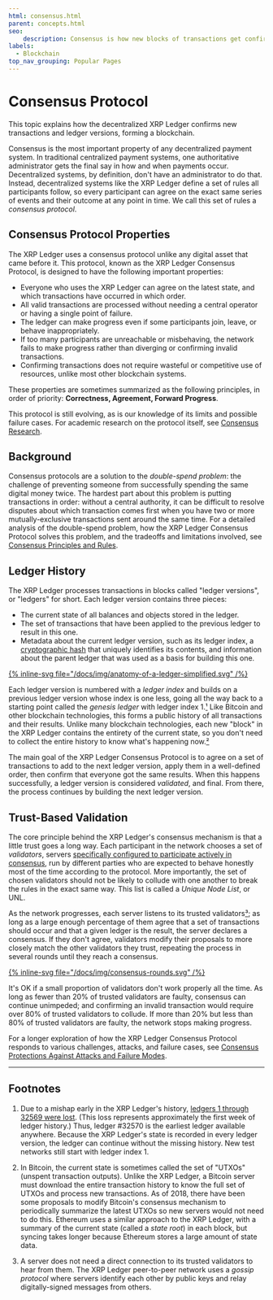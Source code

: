 ```yaml
---
html: consensus.html
parent: concepts.html
seo:
    description: Consensus is how new blocks of transactions get confirmed by the XRP Ledger blockchain.
labels:
  - Blockchain
top_nav_grouping: Popular Pages
---
```

# Consensus Protocol

This topic explains how the decentralized XRP Ledger confirms new transactions and ledger versions, forming a blockchain.

Consensus is the most important property of any decentralized payment system. In traditional centralized payment systems, one authoritative administrator gets the final say in how and when payments occur. Decentralized systems, by definition, don't have an administrator to do that. Instead, decentralized systems like the XRP Ledger define a set of rules all participants follow, so every participant can agree on the exact same series of events and their outcome at any point in time. We call this set of rules a _consensus protocol_.


## Consensus Protocol Properties

The XRP Ledger uses a consensus protocol unlike any digital asset that came before it. This protocol, known as the XRP Ledger Consensus Protocol, is designed to have the following important properties:

- Everyone who uses the XRP Ledger can agree on the latest state, and which transactions have occurred in which order.
- All valid transactions are processed without needing a central operator or having a single point of failure.
- The ledger can make progress even if some participants join, leave, or behave inappropriately.
- If too many participants are unreachable or misbehaving, the network fails to make progress rather than diverging or confirming invalid transactions.
- Confirming transactions does not require wasteful or competitive use of resources, unlike most other blockchain systems.

These properties are sometimes summarized as the following principles, in order of priority: **Correctness, Agreement, Forward Progress**.

This protocol is still evolving, as is our knowledge of its limits and possible failure cases. For academic research on the protocol itself, see [Consensus Research](consensus-research.md).

## Background

Consensus protocols are a solution to the _double-spend problem_: the challenge of preventing someone from successfully spending the same digital money twice. The hardest part about this problem is putting transactions in order: without a central authority, it can be difficult to resolve disputes about which transaction comes first when you have two or more mutually-exclusive transactions sent around the same time. For a detailed analysis of the double-spend problem, how the XRP Ledger Consensus Protocol solves this problem, and the tradeoffs and limitations involved, see [Consensus Principles and Rules](consensus-principles-and-rules.md).


## Ledger History

The XRP Ledger processes transactions in blocks called "ledger versions", or "ledgers" for short. Each ledger version contains three pieces:

- The current state of all balances and objects stored in the ledger.
- The set of transactions that have been applied to the previous ledger to result in this one.
- Metadata about the current ledger version, such as its ledger index, a [cryptographic hash](https://en.wikipedia.org/wiki/Cryptographic_hash_function) that uniquely identifies its contents, and information about the parent ledger that was used as a basis for building this one.

[{% inline-svg file="/docs/img/anatomy-of-a-ledger-simplified.svg" /%}](/docs/img/anatomy-of-a-ledger-simplified.svg "Figure 1: Anatomy of a ledger version, which includes transactions, state, and metadata")

Each ledger version is numbered with a _ledger index_ and builds on a previous ledger version whose index is one less, going all the way back to a starting point called the _genesis ledger_ with ledger index 1.[¹](#footnote-1) Like Bitcoin and other blockchain technologies, this forms a public history of all transactions and their results. Unlike many blockchain technologies, each new "block" in the XRP Ledger contains the entirety of the current state, so you don't need to collect the entire history to know what's happening now.[²](#footnote-2)

The main goal of the XRP Ledger Consensus Protocol is to agree on a set of transactions to add to the next ledger version, apply them in a well-defined order, then confirm that everyone got the same results. When this happens successfully, a ledger version is considered _validated_, and final. From there, the process continues by building the next ledger version.


## Trust-Based Validation

The core principle behind the XRP Ledger's consensus mechanism is that a little trust goes a long way. Each participant in the network chooses a set of _validators_, servers [specifically configured to participate actively in consensus](../../infrastructure/configuration/server-modes/run-rippled-as-a-validator.md), run by different parties who are expected to behave honestly most of the time according to the protocol. More importantly, the set of chosen validators should not be likely to collude with one another to break the rules in the exact same way. This list is called a _Unique Node List_, or UNL.

As the network progresses, each server listens to its trusted validators[³](#footnote-3); as long as a large enough percentage of them agree that a set of transactions should occur and that a given ledger is the result, the server declares a consensus. If they don't agree, validators modify their proposals to more closely match the other validators they trust, repeating the process in several rounds until they reach a consensus.

[{% inline-svg file="/docs/img/consensus-rounds.svg" /%}](/docs/img/consensus-rounds.svg "Figure 2: Consensus rounds. Validators revise their proposals to match other validators they trust")

It's OK if a small proportion of validators don't work properly all the time. As long as fewer than 20% of trusted validators are faulty, consensus can continue unimpeded; and confirming an invalid transaction would require over 80% of trusted validators to collude. If more than 20% but less than 80% of trusted validators are faulty, the network stops making progress.

For a longer exploration of how the XRP Ledger Consensus Protocol responds to various challenges, attacks, and failure cases, see [Consensus Protections Against Attacks and Failure Modes](consensus-protections.md).


----

## Footnotes

1. <a id="footnote-1"></a> Due to a mishap early in the XRP Ledger's history, [ledgers 1 through 32569 were lost](http://web.archive.org/web/20171211225452/https://forum.ripple.com/viewtopic.php?f=2&t=3613). (This loss represents approximately the first week of ledger history.) Thus, ledger #32570 is the earliest ledger available anywhere. Because the XRP Ledger's state is recorded in every ledger version, the ledger can continue without the missing history. New test networks still start with ledger index 1.

2. <a id="footnote-2"></a> In Bitcoin, the current state is sometimes called the set of "UTXOs" (unspent transaction outputs). Unlike the XRP Ledger, a Bitcoin server must download the entire transaction history to know the full set of UTXOs and process new transactions. As of 2018, there have been some proposals to modify Bitcoin's consensus mechanism to periodically summarize the latest UTXOs so new servers would not need to do this. Ethereum uses a similar approach to the XRP Ledger, with a summary of the current state (called a _state root_) in each block, but syncing takes longer because Ethereum stores a large amount of state data. <!-- SPELLING_IGNORE: utxos -->

3. <a id="footnote-3"></a> A server does not need a direct connection to its trusted validators to hear from them. The XRP Ledger peer-to-peer network uses a _gossip protocol_ where servers identify each other by public keys and relay digitally-signed messages from others.
